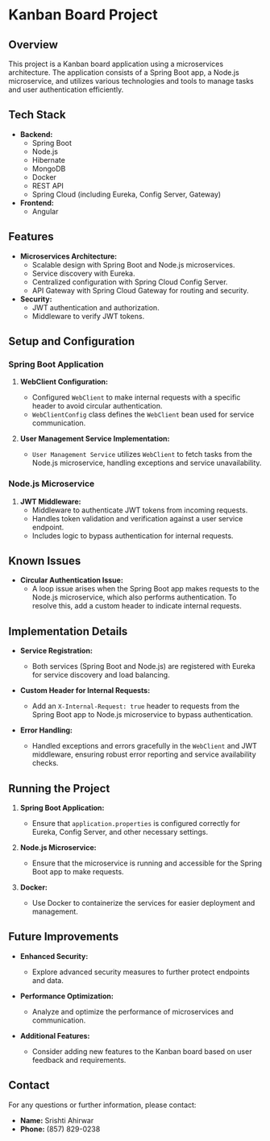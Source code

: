 # Kanban Board Project

## Overview

This project is a Kanban board application using a microservices architecture. The application consists of a Spring Boot app, a Node.js microservice, and utilizes various technologies and tools to manage tasks and user authentication efficiently.

## Tech Stack

- **Backend:**
  - Spring Boot
  - Node.js
  - Hibernate
  - MongoDB
  - Docker
  - REST API
  - Spring Cloud (including Eureka, Config Server, Gateway)
- **Frontend:**
  - Angular

## Features

- **Microservices Architecture:**
  - Scalable design with Spring Boot and Node.js microservices.
  - Service discovery with Eureka.
  - Centralized configuration with Spring Cloud Config Server.
  - API Gateway with Spring Cloud Gateway for routing and security.
- **Security:**
  - JWT authentication and authorization.
  - Middleware to verify JWT tokens.

## Setup and Configuration

### Spring Boot Application

1. **WebClient Configuration:**

   - Configured `WebClient` to make internal requests with a specific header to avoid circular authentication.
   - `WebClientConfig` class defines the `WebClient` bean used for service communication.

2. **User Management Service Implementation:**
   - `User Management Service` utilizes `WebClient` to fetch tasks from the Node.js microservice, handling exceptions and service unavailability.

### Node.js Microservice

1. **JWT Middleware:**
   - Middleware to authenticate JWT tokens from incoming requests.
   - Handles token validation and verification against a user service endpoint.
   - Includes logic to bypass authentication for internal requests.

## Known Issues

- **Circular Authentication Issue:**
  - A loop issue arises when the Spring Boot app makes requests to the Node.js microservice, which also performs authentication. To resolve this, add a custom header to indicate internal requests.

## Implementation Details

- **Service Registration:**

  - Both services (Spring Boot and Node.js) are registered with Eureka for service discovery and load balancing.

- **Custom Header for Internal Requests:**

  - Add an `X-Internal-Request: true` header to requests from the Spring Boot app to Node.js microservice to bypass authentication.

- **Error Handling:**
  - Handled exceptions and errors gracefully in the `WebClient` and JWT middleware, ensuring robust error reporting and service availability checks.

## Running the Project

1. **Spring Boot Application:**

   - Ensure that `application.properties` is configured correctly for Eureka, Config Server, and other necessary settings.

2. **Node.js Microservice:**

   - Ensure that the microservice is running and accessible for the Spring Boot app to make requests.

3. **Docker:**
   - Use Docker to containerize the services for easier deployment and management.

## Future Improvements

- **Enhanced Security:**

  - Explore advanced security measures to further protect endpoints and data.

- **Performance Optimization:**

  - Analyze and optimize the performance of microservices and communication.

- **Additional Features:**
  - Consider adding new features to the Kanban board based on user feedback and requirements.

## Contact

For any questions or further information, please contact:

- **Name:** Srishti Ahirwar
- **Phone:** (857) 829-0238
